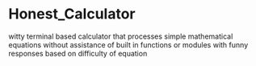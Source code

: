 # Honest_Calculator
witty terminal based calculator that processes simple mathematical equations without assistance of built in functions or modules with funny responses based on difficulty of equation
